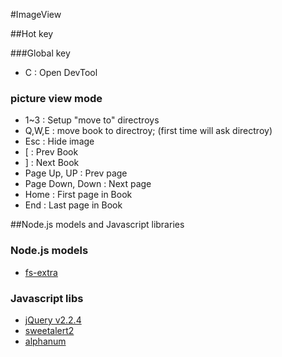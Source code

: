 #ImageView 


##Hot key

###Global key

* C : Open DevTool

### picture view mode
* 1~3 : Setup "move to" directroys
* Q,W,E : move book to directroy; (first time will ask directroy)
* Esc : Hide image
* [ : Prev Book
* ] : Next Book
* Page Up, UP : Prev page
* Page Down, Down : Next page
* Home : First page in Book
* End : Last page in Book

##Node.js models and Javascript libraries

### Node.js models
* [fs-extra](https://github.com/jprichardson/node-fs-extra)


### Javascript libs
* [jQuery v2.2.4](https://jquery.com/)
* [sweetalert2](https://limonte.github.io/sweetalert2/)
* [alphanum](http://www.davekoelle.com/alphanum.html)

